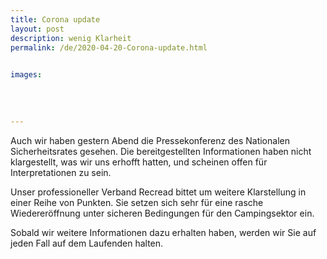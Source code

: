 ```yaml
---
title: Corona update
layout: post
description: wenig Klarheit
permalink: /de/2020-04-20-Corona-update.html

    
images: 
    
    
    
    
---
```


Auch wir haben gestern Abend die Pressekonferenz des Nationalen Sicherheitsrates gesehen. Die bereitgestellten Informationen haben nicht klargestellt, was wir uns erhofft hatten, und scheinen offen für Interpretationen zu sein.

Unser professioneller Verband Recread bittet um weitere Klarstellung in einer Reihe von Punkten. Sie setzen sich sehr für eine rasche Wiedereröffnung unter sicheren Bedingungen für den Campingsektor ein.

Sobald wir weitere Informationen dazu erhalten haben, werden wir Sie auf jeden Fall auf dem Laufenden halten.




